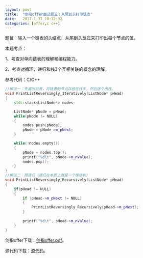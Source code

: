 ```yaml
---
layout:	post
title:	"剑指offer面试题五：从尾到头打印链表"
date:	2017-1-17 10:12:32
categories:	[offer,c c++]
---
```


题目：输入一个链表的头结点，从尾到头反过来打印出每个节点的值。

本题考点：

1、考查对单向链表的理解和编程能力。

2、考查对循环、递归和栈3个互相关联的概念的理解。

参考代码：C/C++

```c++
//解法一：先遍历链表，将链表的节点存放在栈中，然后逐个出栈。
void PrintListReversingly_Iteratively(ListNode* pHead)
{
    std::stack<ListNode*> nodes;

    ListNode* pNode = pHead;
    while(pNode != NULL)
    {
        nodes.push(pNode);
        pNode = pNode->m_pNext;
    }

    while(!nodes.empty())
    {
        pNode = nodes.top();
        printf("%d\t", pNode->m_nValue);
        nodes.pop();
    }
}
//解法二：用递归（递归在本质上就是一个栈结构）
void PrintListReversingly_Recursively(ListNode* pHead)
{
    if(pHead != NULL)
    {
        if (pHead->m_pNext != NULL)
        {
            PrintListReversingly_Recursively(pHead->m_pNext);
        }
 
        printf("%d\t", pHead->m_nValue);
    }
}
```

剑指offer下载：[剑指offer.pdf](https://raw.githubusercontent.com/cofire/cofire.github.io/master/source/剑指offer.pdf "剑指offer.pdf")。

源代码下载：[源代码](https://raw.githubusercontent.com/cofire/cofire.github.io/master/source/剑指offer源代码.zip "剑指offer源代码")。